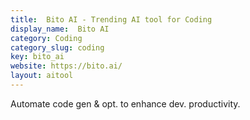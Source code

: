 ```yaml
---
title:  Bito AI - Trending AI tool for Coding
display_name:  Bito AI
category: Coding
category_slug: coding
key: bito_ai
website: https://bito.ai/
layout: aitool
---
```


Automate code gen & opt. to enhance dev. productivity.
